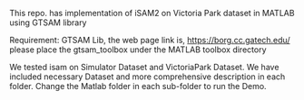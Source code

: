 This repo. has implementation of iSAM2 on Victoria Park dataset in MATLAB using GTSAM library

Requirement: GTSAM Lib, the web page link is, https://borg.cc.gatech.edu/ please place the gtsam_toolbox under the MATLAB toolbox directory

We tested isam on Simulator Dataset and VictoriaPark Dataset. We have included necessary Dataset and more comprehensive description in each folder. Change the Matlab folder in each sub-folder to run the Demo.
